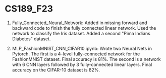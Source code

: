 # CS189_F23

1. Fully_Connected_Neural_Network: Added in missing forward and backward code to finish the fully connected linear network. Used the network to classify the Iris dataset. Added a second "Pima Indians Diabetes" dataset.

2. MLP_FashionMNIST_CNN_CIFAR10.ipynb: Wrote two Neural Nets in Pytorch. The first is a 4-level fully-connected network for the FashionMNIST dataset. Final accuracy is 81%. The second is a network with 6 CNN layers followed by 3 fully-connected linear layers. Final accuracy on the CIFAR-10 dataset is 82%.
